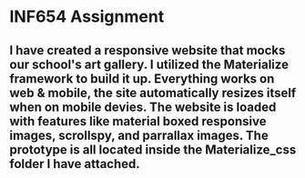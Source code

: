 # INF654 Assignment
## I have created a responsive website that mocks our school's art gallery. I utilized the Materialize framework to build it up. Everything works on web & mobile, the site automatically resizes itself when on mobile devies. The website is loaded with features like material boxed responsive images, scrollspy, and parrallax images. The prototype is all located inside the Materialize_css folder I have attached.
